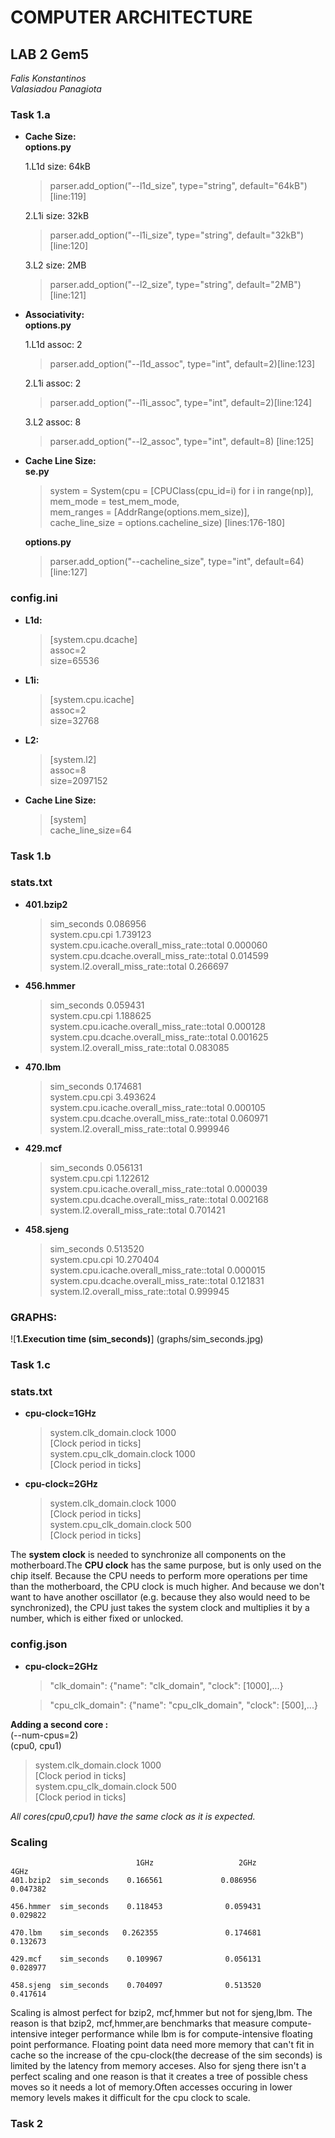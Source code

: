 # COMPUTER ARCHITECTURE
## LAB 2  Gem5

_Falis Konstantinos_  
_Valasiadou Panagiota_

### **Task 1.a** 


* **Cache Size:**   
**options.py**

  1.L1d size: 64kB 
  > parser.add_option("--l1d_size", type="string", default="64kB")[line:119]   

  2.L1i size: 32kB    
  > parser.add_option("--l1i_size", type="string", default="32kB")[line:120]

  3.L2 size: 2MB  
  >parser.add_option("--l2_size", type="string", default="2MB")[line:121]  

* **Associativity:**  
**options.py**  

  1.L1d assoc: 2    
  >parser.add_option("--l1d_assoc", type="int", default=2)[line:123]  
   
   2.L1i assoc: 2  
   >parser.add_option("--l1i_assoc", type="int", default=2)[line:124]    
   
   3.L2 assoc: 8  
   >parser.add_option("--l2_assoc", type="int", default=8) [line:125]
 

 * **Cache Line Size:**  
  **se.py**

   >system = System(cpu = [CPUClass(cpu_id=i) for i in range(np)],   
                mem_mode = test_mem_mode,  
                mem_ranges = [AddrRange(options.mem_size)],  
                cache_line_size = options.cacheline_size)   [lines:176-180]

    **options.py**  
    >parser.add_option("--cacheline_size", type="int", default=64) [line:127]
  

  ### **config.ini**  

* **L1d:**  
  
  >[system.cpu.dcache]  
  assoc=2  
  size=65536

* **L1i:**  
  
  >[system.cpu.icache]  
  assoc=2  
  size=32768

* **L2:**  

  >[system.l2]  
  assoc=8  
  size=2097152

* **Cache Line Size:**  
  >[system]  
  cache_line_size=64

### **Task 1.b** 
### **stats.txt**  

* **401.bzip2**  
	>sim_seconds                                 0.086956   
	system.cpu.cpi                               1.739123    
	system.cpu.icache.overall_miss_rate::total   0.000060  
    system.cpu.dcache.overall_miss_rate::total   0.014599   
    system.l2.overall_miss_rate::total           0.266697  

* **456.hmmer**
	>sim_seconds                                  0.059431   
	system.cpu.cpi                               1.188625   
	system.cpu.icache.overall_miss_rate::total   0.000128  
    system.cpu.dcache.overall_miss_rate::total   0.001625   
    system.l2.overall_miss_rate::total           0.083085   

 * **470.lbm**   
	>sim_seconds                                  0.174681   
	system.cpu.cpi                               3.493624  
	system.cpu.icache.overall_miss_rate::total   0.000105  
    system.cpu.dcache.overall_miss_rate::total   0.060971   
    system.l2.overall_miss_rate::total           0.999946   
   
* **429.mcf**   
	>sim_seconds                                  0.056131  
	system.cpu.cpi                               1.122612   
	system.cpu.icache.overall_miss_rate::total   0.000039  
	system.cpu.dcache.overall_miss_rate::total   0.002168  
    system.l2.overall_miss_rate::total           0.701421   
   
* **458.sjeng**   
	>sim_seconds                                  0.513520   
	system.cpu.cpi                               10.270404   
	system.cpu.icache.overall_miss_rate::total   0.000015  
    system.cpu.dcache.overall_miss_rate::total   0.121831  
    system.l2.overall_miss_rate::total           0.999945     
      
### **GRAPHS:**  
  

 ![**1.Execution time (sim_seconds)**] (graphs/sim_seconds.jpg)

### **Task 1.c** 

### **stats.txt** 

* **cpu-clock=1GHz**  
  >system.clk_domain.clock                          1000  
   [Clock period in ticks]  
   system.cpu_clk_domain.clock                      1000   
   [Clock period in ticks]

* **cpu-clock=2GHz**  
  >system.clk_domain.clock                          1000  
   [Clock period in ticks]  
   system.cpu_clk_domain.clock                      500   
   [Clock period in ticks]


The **system clock** is needed to synchronize all components on the motherboard.The **CPU clock** has the same purpose, but is only used on the chip itself. Because the CPU needs to perform more operations per time than the motherboard, the CPU clock is much higher. And because we don't want to have another oscillator (e.g. because they also would need to be synchronized), the CPU just takes the system clock and multiplies it by a number, which is either fixed or unlocked.

### **config.json**

* **cpu-clock=2GHz**

  >"clk_domain": {"name": "clk_domain", "clock": [1000],...}

  >"cpu_clk_domain": {"name": "cpu_clk_domain", "clock": [500],...}      
  
**Adding a second core :**  
(--num-cpus=2)  
(cpu0, cpu1)
  >system.clk_domain.clock                          1000     
[Clock period in ticks]  
system.cpu_clk_domain.clock                       500   
[Clock period in ticks]

_All cores(cpu0,cpu1) have the same clock as it is expected._   

### **Scaling**  

				                1GHz			       2GHz		          4GHz
    401.bzip2  sim_seconds    0.166561             0.086956 	    	0.047382

	456.hmmer  sim_seconds    0.118453              0.059431			0.029822

    470.lbm    sim_seconds   0.262355               0.174681			0.132673

    429.mcf    sim_seconds    0.109967              0.056131			 0.028977
	
    458.sjeng  sim_seconds    0.704097              0.513520        	0.417614 
			
	
Scaling is almost perfect for bzip2, mcf,hmmer but not for sjeng,lbm.
The reason is that bzip2, mcf,hmmer,are benchmarks that measure compute-intensive integer performance while lbm is for compute-intensive floating point performance.
Floating point data need more memory that can't fit in cache so the increase of the cpu-clock(the decrease of the sim seconds) is limited by the latency from memory acceses.
Also for sjeng there isn't a perfect scaling and one reason is that it creates a tree of possible chess moves so it needs a lot of memory.Often accesses occuring in lower memory levels makes it difficult for the cpu clock to scale.


### **Task 2**
